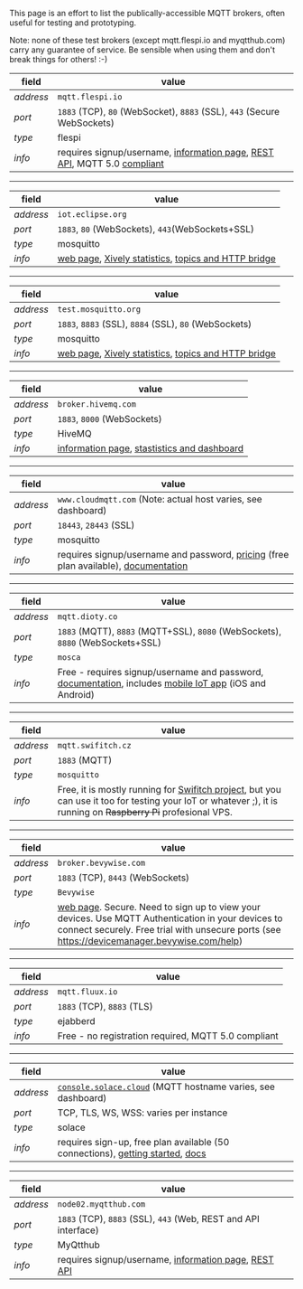 This page is an effort to list the publically-accessible MQTT brokers, often useful for testing and prototyping.

Note: none of these test brokers (except mqtt.flespi.io and myqtthub.com) carry any guarantee of service. Be sensible when using them and don't break things for others! :-)

field | value
------|------
_address_ | `mqtt.flespi.io`
_port_ | `1883` (TCP), `80` (WebSocket), `8883` (SSL), `443` (Secure WebSockets)
_type_ | flespi
_info_ | requires signup/username, [information page](https://flespi.com/mqtt-broker), [REST API](https://flespi.io/mqtt), MQTT 5.0 [compliant](https://flespi.com/mqtt-broker#mqtt-checklist)

***

field | value
------|------
_address_ | `iot.eclipse.org`
_port_ | `1883`, `80` (WebSockets), `443`(WebSockets+SSL)
_type_ | mosquitto
_info_ | [web page](http://iot.eclipse.org/sandbox.html), [Xively statistics](https://xively.com/feeds/59871), [topics and HTTP bridge](http://eclipse.mqttbridge.com)

***

field | value
------|------
_address_ | `test.mosquitto.org`
_port_ | `1883`, `8883` (SSL), `8884` (SSL), `80` (WebSockets)
_type_ | mosquitto
_info_ | [web page](http://test.mosquitto.org), [Xively statistics](https://xively.com/feeds/43810), [topics and HTTP bridge](http://test-mosquitto.heroku.com)


***

field | value
------|------
_address_ | `broker.hivemq.com` 
_port_ | `1883`, `8000` (WebSockets) 
_type_ | HiveMQ 
_info_ | [information page](https://www.hivemq.com/try-out/), [stastistics and dashboard](http://www.mqtt-dashboard.com/dashboard)

***

field | value
------|------
_address_ | `www.cloudmqtt.com` (Note: actual host varies, see dashboard)
_port_ | `18443`, `28443` (SSL)
_type_ | mosquitto
_info_ | requires signup/username and password, [pricing](http://www.cloudmqtt.com/plans.html) (free plan available), [documentation](http://www.cloudmqtt.com/docs.html)

***

field | value
------|------
_address_ | `mqtt.dioty.co` 
_port_ | `1883` (MQTT), `8883` (MQTT+SSL), `8080` (WebSockets), `8880` (WebSockets+SSL)
_type_ | `mosca`
_info_ | Free - requires signup/username and password, [documentation](http://www.dioty.co), includes [mobile IoT app](http://www.dioty.co/mobile) (iOS and Android)

***

field | value
------|------
_address_ | `mqtt.swifitch.cz` 
_port_ | `1883` (MQTT)
_type_ | `mosquitto`
_info_ | Free, it is mostly running for [Swifitch project](http://www.swifitch.cz), but you can use it too for testing your IoT or whatever ;), it is running on ~~Raspberry Pi~~ profesional VPS.

***

field | value
------|------
_address_ | `broker.bevywise.com`
_port_ | `1883` (TCP), `8443` (WebSockets)
_type_ | `Bevywise`
_info_ | [web page](http://bevywise.com/iot-platform). Secure. Need to sign up to view your devices. Use MQTT Authentication in your devices to connect securely. Free trial with unsecure ports (see https://devicemanager.bevywise.com/help)

***

field | value
------|------
_address_ | `mqtt.fluux.io`
_port_ | `1883` (TCP), `8883` (TLS)
_type_ | ejabberd
_info_ | Free - no registration required, MQTT 5.0 compliant

***

field | value
------|------
_address_ | [`console.solace.cloud`](https://console.solace.cloud) (MQTT hostname varies, see dashboard)
_port_ | TCP, TLS, WS, WSS: varies per instance
_type_ | solace
_info_ | requires sign-up, free plan available (50 connections), [getting started](https://cloud.solace.com/learn/), [docs](https://docs.solace.com/)

***

field | value
------|------
_address_ | `node02.myqtthub.com`
_port_ | `1883` (TCP), `8883` (SSL), `443` (Web, REST and API interface)
_type_ | MyQtthub
_info_ | requires signup/username, [information page](https://myqtthub.com), [REST API](https://www.asplhosting.com/portal/en/rest-api-to-manage-mqtt-service)